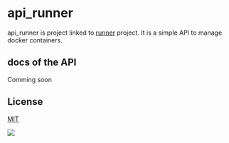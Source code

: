 # api_runner

api_runner is project linked to [runner](https://github.com/tot0p/runner) project. It is a simple API to manage docker containers.

## docs of the API

Comming soon

## License

[MIT](https://choosealicense.com/licenses/mit/)

[![](https://contributors-img.web.app/image?repo=tot0p/api_runner)](https://github.com/tot0p/api_runner/graphs/contributors)